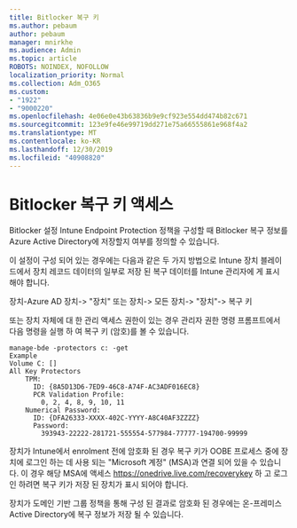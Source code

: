 ```yaml
---
title: Bitlocker 복구 키
ms.author: pebaum
author: pebaum
manager: mnirkhe
ms.audience: Admin
ms.topic: article
ROBOTS: NOINDEX, NOFOLLOW
localization_priority: Normal
ms.collection: Adm_O365
ms.custom:
- "1922"
- "9000220"
ms.openlocfilehash: 4e06e0e43b63836b9e9cf923e554dd474b82c671
ms.sourcegitcommit: 123e9fe46e99719dd271e75a66555861e968f4a2
ms.translationtype: MT
ms.contentlocale: ko-KR
ms.lasthandoff: 12/30/2019
ms.locfileid: "40908820"
---
```

# <a name="accessing-bitlocker-recovery-keys"></a>Bitlocker 복구 키 액세스

Bitlocker 설정 Intune Endpoint Protection 정책을 구성할 때 Bitlocker 복구 정보를 Azure Active Directory에 저장할지 여부를 정의할 수 있습니다.

이 설정이 구성 되어 있는 경우에는 다음과 같은 두 가지 방법으로 Intune 장치 블레이드에서 장치 레코드 데이터의 일부로 저장 된 복구 데이터를 Intune 관리자에 게 표시 해야 합니다.

장치-Azure AD 장치-> "장치" 또는 장치-> 모든 장치-> "장치"-> 복구 키

또는 장치 자체에 대 한 관리 액세스 권한이 있는 경우 관리자 권한 명령 프롬프트에서 다음 명령을 실행 하 여 복구 키 (암호)를 볼 수 있습니다.

```
manage-bde -protectors c: -get
Example
Volume C: []
All Key Protectors
    TPM:
      ID: {8A5D13D6-7ED9-46C8-A74F-AC3ADF016EC8}
      PCR Validation Profile:
        0, 2, 4, 8, 9, 10, 11
    Numerical Password:
      ID: {DFA26333-XXXX-402C-YYYY-A8C40AF3ZZZZ}
      Password:
        393943-22222-281721-555554-577984-77777-194700-99999
```
장치가 Intune에서 enrolment 전에 암호화 된 경우 복구 키가 OOBE 프로세스 중에 장치에 로그인 하는 데 사용 되는 "Microsoft 계정" (MSA)과 연결 되어 있을 수 있습니다. 이 경우 해당 MSA에 액세스 https://onedrive.live.com/recoverykey 하 고 로그인 하려면 복구 키가 저장 된 장치가 표시 되어야 합니다.
 
장치가 도메인 기반 그룹 정책을 통해 구성 된 결과로 암호화 된 경우에는 온-프레미스 Active Directory에 복구 정보가 저장 될 수 있습니다.
 

